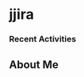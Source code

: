 # jjira

### Recent Activities
<!-- START_SECTION:activity -->
<!-- END_SECTION:activity -->

## About Me
<!-- MYLINKS:START -->
<!-- MYLINKS:END-->
